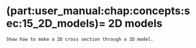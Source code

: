 (part:user_manual:chap:concepts:sec:15_2D_models)=
2D models
=========

```{todo}
Show how to make a 2D cross section through a 3D model.
```